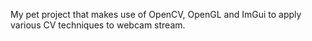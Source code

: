 My pet project that makes use of OpenCV, OpenGL and ImGui to apply various CV techniques to webcam stream.
